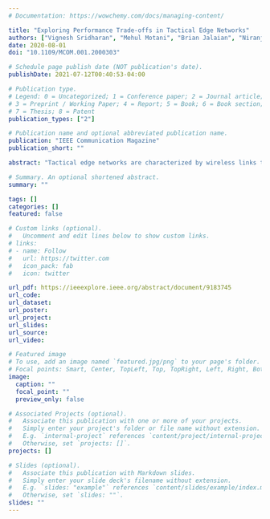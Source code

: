 ```yaml
---
# Documentation: https://wowchemy.com/docs/managing-content/

title: "Exploring Performance Trade-offs in Tactical Edge Networks"
authors: ["Vignesh Sridharan", "Mehul Motani", "Brian Jalaian", "Niranjan Suri"]
date: 2020-08-01
doi: "10.1109/MCOM.001.2000303"

# Schedule page publish date (NOT publication's date).
publishDate: 2021-07-12T00:40:53-04:00

# Publication type.
# Legend: 0 = Uncategorized; 1 = Conference paper; 2 = Journal article;
# 3 = Preprint / Working Paper; 4 = Report; 5 = Book; 6 = Book section;
# 7 = Thesis; 8 = Patent
publication_types: ["2"]

# Publication name and optional abbreviated publication name.
publication: "IEEE Communication Magazine"
publication_short: ""

abstract: "Tactical edge networks are characterized by wireless links that have limited capacity and are prone to disconnection. In such a challenging and hostile environment, replication of information could be desirable as it increases information availability through redundancy and accessibility through proximity. However, replication of information has a negative effect on security because it broadens the attack surface - more nodes may be targeted to obtain sensitive information, thereby potentially increasing the overall risk of the information being compromised or leaked. Furthermore, replicating information takes away resources (particularly communications and power, but also to some extent computation and storage) from other tasks that might also need the same resources. These trade-offs between information availability, information protection, and resource utilization exist and need to be explored in the context of different solutions that could be applied to the challenging problem of information dispersal for assured operations in tactical environments."

# Summary. An optional shortened abstract.
summary: ""

tags: []
categories: []
featured: false

# Custom links (optional).
#   Uncomment and edit lines below to show custom links.
# links:
# - name: Follow
#   url: https://twitter.com
#   icon_pack: fab
#   icon: twitter

url_pdf: https://ieeexplore.ieee.org/abstract/document/9183745
url_code:
url_dataset:
url_poster:
url_project:
url_slides:
url_source:
url_video:

# Featured image
# To use, add an image named `featured.jpg/png` to your page's folder. 
# Focal points: Smart, Center, TopLeft, Top, TopRight, Left, Right, BottomLeft, Bottom, BottomRight.
image:
  caption: ""
  focal_point: ""
  preview_only: false

# Associated Projects (optional).
#   Associate this publication with one or more of your projects.
#   Simply enter your project's folder or file name without extension.
#   E.g. `internal-project` references `content/project/internal-project/index.md`.
#   Otherwise, set `projects: []`.
projects: []

# Slides (optional).
#   Associate this publication with Markdown slides.
#   Simply enter your slide deck's filename without extension.
#   E.g. `slides: "example"` references `content/slides/example/index.md`.
#   Otherwise, set `slides: ""`.
slides: ""
---
```

